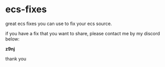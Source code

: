# ecs-fixes
great ecs fixes you can use to fix your ecs source.

if you have a fix that you want to share, please contact me by my discord below:

**z9nj**

thank you
